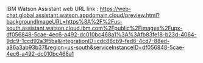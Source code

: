 IBM Watson Assistant web URL link : https://web-chat.global.assistant.watson.appdomain.cloud/preview.html?backgroundImageURL=https%3A%2F%2Fus-south.assistant.watson.cloud.ibm.com%2Fpublic%2Fimages%2Fupx-df056848-5cae-4ec6-a492-dc010bc468a1%3A%3Afb83fe18-b23d-4064-9dc9-1ccd92a3f5ba&integrationID=cdc88cb9-fed6-4cd7-88ed-a86a3ab93b37&region=us-south&serviceInstanceID=df056848-5cae-4ec6-a492-dc010bc468a1
